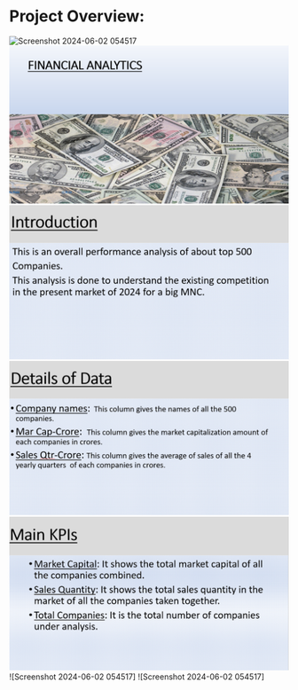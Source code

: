 # Project Overview:

![Screenshot 2024-06-02 054517](https://github.com/Ashinsarkarlahiri/Financial-Analytics-Project/assets/153322941/a950a015-554e-499b-95c7-0337135dbd72)
![Screenshot 2024-06-02 054517](https://github.com/Ashinsarkarlahiri/Financial-Analytics-Project/blob/main/Screenshot%202024-12-24%20193221.png)
![Screenshot 2024-06-02 054517](https://github.com/Ashinsarkarlahiri/Financial-Analytics-Project/blob/main/Screenshot%202024-12-24%20193233.png)
![Screenshot 2024-06-02 054517](https://github.com/Ashinsarkarlahiri/Financial-Analytics-Project/blob/main/Screenshot%202024-12-24%20193245.png)
![Screenshot 2024-06-02 054517](https://github.com/Ashinsarkarlahiri/Financial-Analytics-Project/blob/main/Screenshot%202024-12-24%20193258.png)
![Screenshot 2024-06-02 054517]
![Screenshot 2024-06-02 054517]

